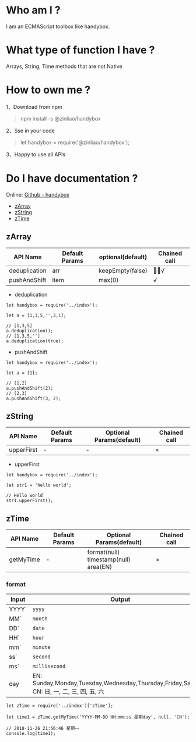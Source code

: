 # Who am I ?

  I am an ECMAScript toolbox like handybox.

# What type of function I have ?

  Arrays, String, Time methods that are not Native

# How to own me ?

1、Download from npm
> npm install -s @zinliao/handybox

2、Sse in your code
> let handybox = require('@zinliao/handybox');

3、Happy to use all APIs

# Do I have documentation ?

Online: [Github - handybox](https://github.com/ZinLiao/handybox)

* [zArray](#zArray)
* [zString](#zString)
* [zTime](#zTime)

## zArray

| API Name | Default Params | optional(default) | Chained call | 
| -------- | ------ | ----- | ----- |
| deduplication | arr | keepEmpty(false) | √
| pushAndShift | item | max(0)| √

* deduplication

```
let handybox = require('../index');

let a = [1,3,5,'',3,1];

// [1,3,5]
a.deduplication();
// [1,3,5,'']
a.deduplication(true);
```

* pushAndShift

```
let handybox = require('../index');

let a = [1];

// [1,2]
a.pushAndShift(2);
// [2,3]
a.pushAndShift(3, 2);
```

## zString

| API Name | Default Params | Optional Params(default) | Chained call | 
| -------- | ------ | ----- | ----- |
| upperFirst | - | - | × |

* upperFirst

```
let handybox = require('../index');

let str1 = 'hello world';

// Hello world
str1.upperFirst();
```

## zTime

| API Name | Default Params | Optional Params(default) | Chained call | 
| -------- | ------ | ----- | ----- |
| getMyTime | - | format(null)<br>timestamp(null)<br>area(EN) | × |

### format 

| Input | Output | 
| ----- | ----- | 
| YYYY`|`yyyy`|`year`|`年 | 2018
| MM`|`month`|`月 | 12 |
| DD`|`date`|`日 | 25 |
| HH`|`hour`|`时 | 09 |
| mm`|`minute`|`分 | 10 |
| ss`|`second`|`秒 | 50 |
| ms`|`millisecond`|`毫秒 | 247 |
| day | EN: Sunday,Monday,Tuesday,Wednesday,Thursday,Friday,Saturday <br> CN: 日, 一, 二, 三, 四, 五, 六 |

```
let zTime = require('../index')['zTime'];

let time1 = zTime.getMyTime('YYYY-MM-DD HH:mm:ss 星期day', null, 'CN');

// 2018-11-26 21:56:46 星期一
console.log(time1);
```